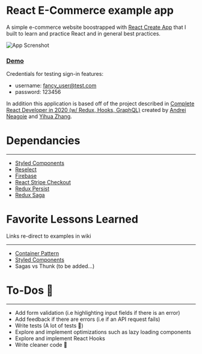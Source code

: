 # React E-Commerce example app

A simple e-commerce website boostrapped with [React Create App](https://github.com/facebook/create-react-app) that I built to learn and practice React and in general best practices. 

![App Screnshot](https://github.com/tomzacchia/ecommerce-project/blob/master/documentation_images/app_screenshot.png)

### [Demo](https://react-diamond-clothing.herokuapp.com/)
Credentials for testing sign-in features:
- username: fancy_user@test.com
- password: 123456

In addition this application is based off of the project described in [Complete React Developer in 2020 (w/ Redux, Hooks, GraphQL)](https://www.udemy.com/course/complete-react-developer-zero-to-mastery/?referralCode=1F1DDE581D3E4605A1AF) created by [Andrei Neagoie](https://github.com/aneagoie) and [Yihua Zhang](https://github.com/ZhangMYihua). 

# Dependancies
____
- [Styled Components](https://www.npmjs.com/package/styled-components)
- [Reselect](https://www.npmjs.com/package/reselect)
- [Firebase](https://www.npmjs.com/package/firebase)
- [React Stripe Checkout](https://www.npmjs.com/package/react-stripe-checkout)
- [Redux Persist](https://www.npmjs.com/package/redux-persist)
- [Redux Saga](https://www.npmjs.com/package/redux-saga)

# Favorite Lessons Learned
Links re-direct to examples in wiki
____
- [Container Pattern](https://github.com/tomzacchia/ecommerce-project/wiki/Container-Pattern-example)
- [Styled Components](https://github.com/tomzacchia/ecommerce-project/wiki/Styled-Components-example)
- Sagas vs Thunk (to be added...)

# To-Dos 🤯
____
- Add form validation (i.e highlighting input fields if there is an error)
- Add feedback if there are errors (i.e if an API request fails)
- Write tests (A lot of tests 🤕)
- Explore and implement optimizations such as lazy loading components
- Explore and implement React Hooks
- Write cleaner code 🧐
